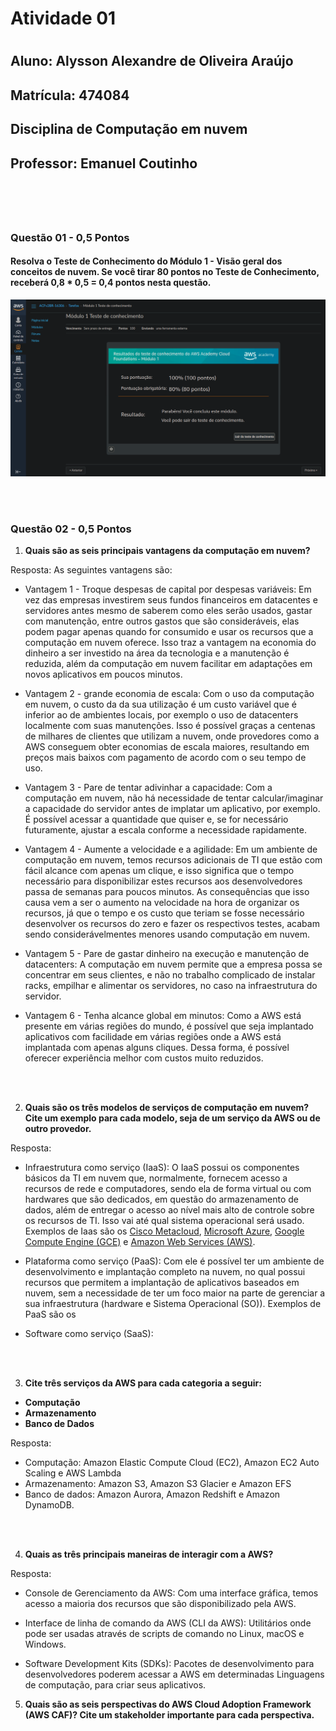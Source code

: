 # Atividade 01

#

## Aluno: Alysson Alexandre de Oliveira Araújo
## Matrícula: 474084
## Disciplina de Computação em nuvem
## Professor: Emanuel Coutinho

# 

<br>
<br>

### Questão 01 - 0,5 Pontos

#### Resolva o Teste de Conhecimento do Módulo 1 - Visão geral dos conceitos de nuvem. Se você tirar 80 pontos no Teste de Conhecimento, receberá 0,8 * 0,5 = 0,4 pontos nesta questão.


![Foto do resultado teste de conhecimento mod 1](teste_conhecimento_mod_1.png)

<br>
<br>


### Questão 02 - 0,5 Pontos

1. **Quais são as seis principais vantagens da computação em nuvem?**

Resposta: As seguintes vantagens são:
* Vantagem 1 - Troque despesas de capital por despesas variáveis: Em vez das empresas investirem seus fundos financeiros em datacentes e servidores antes mesmo de saberem como eles serão usados, gastar com manutenção, entre outros gastos que são consideráveis, elas podem pagar apenas quando for consumido e usar os recursos que a computação em nuvem oferece. Isso traz a vantagem na economia do dinheiro a ser investido na área da tecnologia e a manutenção é reduzida, além da computação em nuvem facilitar em adaptações em novos aplicativos em poucos minutos.

* Vantagem 2 - grande economia de escala: Com o uso da computação em nuvem, o custo da da sua utilização é um custo variável que é inferior ao de ambientes locais, por exemplo o uso de datacenters localmente com suas manutenções. Isso é possível graças a centenas de milhares de clientes que utilizam a nuvem, onde provedores como a AWS conseguem obter economias de escala maiores, resultando em preços mais baixos com pagamento de acordo com o seu tempo de uso.

* Vantagem 3 - Pare de tentar adivinhar a capacidade: Com a computação em nuvem, não há necessidade de tentar calcular/imaginar a capacidade do servidor antes de implatar um aplicativo, por exemplo. É possível acessar a quantidade que quiser e, se for necessário futuramente, ajustar a escala conforme a necessidade rapidamente.

* Vantagem 4 - Aumente a velocidade e a agilidade: Em um ambiente de computação em nuvem, temos recursos adicionais de TI que estão com fácil alcance com apenas um clique, e isso significa que o tempo necessário para disponibilizar estes recursos aos desenvolvedores passa de semanas para poucos minutos. As consequências que isso causa vem a ser o aumento na velocidade na hora de organizar os recursos, já que o tempo e os custo que teriam se fosse necessário desenvolver os recursos do zero e fazer os respectivos testes, acabam sendo considerávelmentes menores usando computação em nuvem.

* Vantagem 5 - Pare de gastar dinheiro na execução e manutenção de datacenters: A computação em nuvem permite que a empresa possa se concentrar em seus clientes, e não no trabalho complicado de instalar racks, empilhar e alimentar os servidores, no caso na infraestrutura do servidor.

* Vantagem 6 - Tenha alcance global em minutos: Como a AWS está presente em várias regiões do mundo, é possível que seja implantado aplicativos com facilidade em várias regiões onde a AWS está implantada com apenas alguns cliques. Dessa forma, é possível oferecer experiência melhor com custos muito reduzidos.

<br>
<br>

2. **Quais são os três modelos de serviços de computação em nuvem? Cite um exemplo para cada modelo, seja de um serviço da AWS ou de outro provedor.** 

Resposta:

* Infraestrutura como serviço (IaaS): O IaaS possui os componentes básicos da TI em nuvem que, normalmente, fornecem acesso a recursos de rede e computadores, sendo ela de forma virtual ou com hardwares que são dedicados, em questão do armazenamento de dados, além de entregar o acesso ao nível mais alto de controle sobre os recursos de TI. Isso vai até qual sistema operacional será usado. Exemplos de Iaas são os [Cisco Metacloud](https://www.cisco.com/c/pt_br/solutions/cloud/index.html#~produtos), [Microsoft Azure](https://azure.microsoft.com/pt-br/), [Google Compute Engine (GCE)](https://cloud.google.com/compute?hl=pt-br) e [Amazon Web Services (AWS)](https://aws.amazon.com/pt/).

 

* Plataforma como serviço (PaaS): Com ele é possível  ter um ambiente de desenvolvimento e implantação completo na nuvem, no qual possui recursos que permitem a implantação de aplicativos baseados em nuvem, sem a necessidade de ter um foco maior na parte de gerenciar a sua infraestrutura (hardware e Sistema Operacional (SO)). Exemplos de PaaS são os  

* Software como serviço (SaaS):

<br>
<br>

3. **Cite três serviços da AWS para cada categoria a seguir:**
* **Computação**
* **Armazenamento**
* **Banco de Dados**

Resposta:
* Computação: Amazon Elastic Compute Cloud (EC2), Amazon EC2 Auto Scaling e AWS Lambda
* Armazenamento: Amazon S3, Amazon S3 Glacier e Amazon EFS
* Banco de dados: Amazon Aurora, Amazon Redshift e Amazon DynamoDB.


<br>
<br>

4. **Quais as três principais maneiras de interagir com a AWS?**

Resposta:

* Console de Gerenciamento da AWS: Com uma interface gráfica, temos acesso a maioria dos recursos que são disponibilizado pela AWS. 

* Interface de linha de comando da AWS (CLI da AWS): Utilitários onde pode ser usadas através de scripts de comando no Linux, macOS e Windows.

* Software Development Kits (SDKs): Pacotes de desenvolvimento para desenvolvedores poderem acessar a AWS em determinadas Linguagens de computação, para criar seus aplicativos.


5. **Quais são as seis perspectivas do AWS Cloud Adoption Framework (AWS CAF)? Cite um stakeholder importante para cada perspectiva.** 
